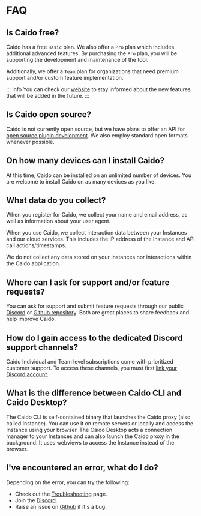 # FAQ

## Is Caido free?

Caido has a free `Basic` plan. We also offer a `Pro` plan which includes additional advanced features. By purchasing the `Pro` plan, you will be supporting the development and maintenance of the tool.

Additionally, we offer a `Team` plan for organizations that need premium support and/or custom feature implementation.

::: info
You can check our [website](https://caido.io) to stay informed about the new features that will be added in the future.
:::

## Is Caido open source?

Caido is not currently open source, but we have plans to offer an API for [open source plugin development](https://developer.caido.io/). We also employ standard open formats whenever possible.

## On how many devices can I install Caido?

At this time, Caido can be installed on an unlimited number of devices. You are welcome to install Caido on as many devices as you like.

## What data do you collect?

When you register for Caido, we collect your name and email address, as well as information about your user agent.

When you use Caido, we collect interaction data between your Instances and our cloud services. This includes the IP address of the Instance and API call actions/timestamps.

We do not collect any data stored on your Instances nor interactions within the Caido application.

## Where can I ask for support and/or feature requests?

You can ask for support and submit feature requests through our public <a href="https://links.caido.io/www-discord" target="_blank">Discord</a> or <a href="https://links.caido.io/www-github-issues" target="_blank">Github repository</a>. Both are great places to share feedback and help improve Caido.

## How do I gain access to the dedicated Discord support channels?

Caido Individual and Team level subscriptions come with prioritized customer support. To access these channels, you must first [link your Discord account](/guides/discord.md).

## What is the difference between Caido CLI and Caido Desktop?

The Caido CLI is self-contained binary that launches the Caido proxy (also called Instance). You can use it on remote servers or locally and access the Instance using your browser. The Caido Desktop acts a connection manager to your Instances and can also launch the Caido proxy in the background. It uses webviews to access the Instance instead of the browser.

## I've encountered an error, what do I do?

Depending on the error, you can try the following:

- Check out the [Troubleshooting](/guides/troubleshooting.md) page.
- Join the [Discord](https://links.caido.io/www-discord).
- Raise an issue on [Github](https://github.com/caido/caido) if it's a bug.

